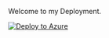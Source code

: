 


Welcome to my Deployment.


[![Deploy to Azure](https://aka.ms/deploytoazurebutton)](https://portal.azure.com/#create/Microsoft.Template/urihttps%3A%2F%2Fraw.githubusercontent.com%2Fmgodfre3%2FAzSHCI-AZNested%2Fmain%2Fjson%2Fashci_nestedhost.json)